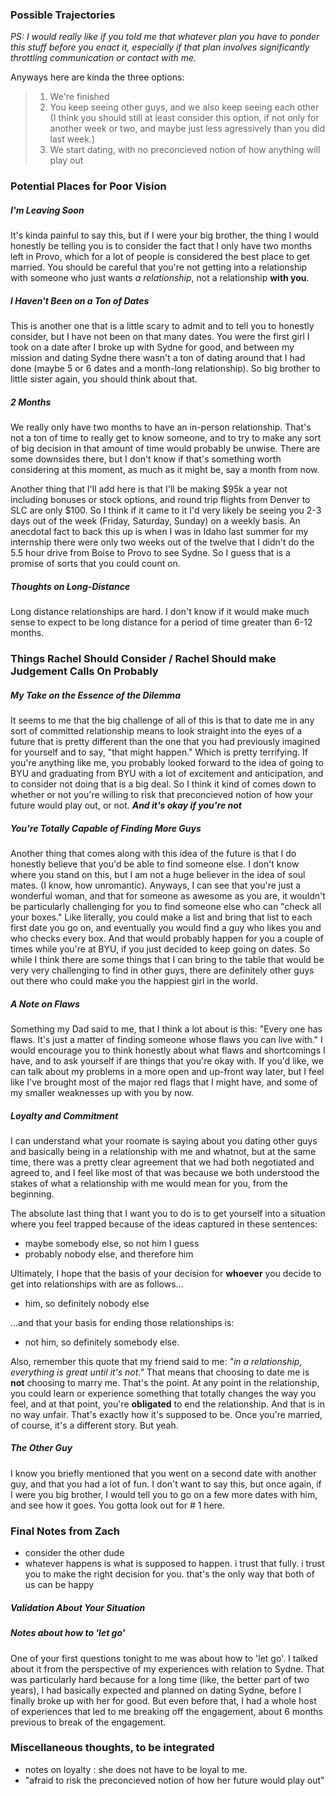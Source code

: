 ### Possible Trajectories
*PS: I would really like if you told me that whatever plan you have to ponder this stuff before you enact it, especially if that plan involves significantly throttling communication or contact with me.*

Anyways here are kinda the three options:
> 1. We're finished
> 2. You keep seeing other guys, and we also keep seeing each other (I think you should still at least consider this option, if not only for another week or two, and maybe just less agressively than you did last week.)
> 3. We start dating, with no preconcieved notion of how anything will play out

### Potential Places for Poor Vision

##### I'm Leaving Soon
It's kinda painful to say this, but if I were your big brother, the thing I would honestly be telling you is to consider the fact that I only have two months left in Provo, which for a lot of people is considered the best place to get married. You should be careful that you're not getting into a relationship with someone who just wants *a relationship*, not a relationship **with you**.

##### I Haven't Been on a Ton of Dates
This is another one that is a little scary to admit and to tell you to honestly consider, but I have not been on that many dates. You were the first girl I took on a date after I broke up with Sydne for good, and between my mission and dating Sydne there wasn't a ton of dating around that I had done (maybe 5 or 6 dates and a month-long relationship). So big brother to little sister again, you should think about that.

##### 2 Months
We really only have two months to have an in-person relationship. That's not a ton of time to really get to know someone, and to try to make any sort of big decision in that amount of time would probably be unwise. There are some downsides there, but I don't know if that's something worth considering at this moment, as much as it might be, say a month from now. 

Another thing that I'll add here is that I'll be making $95k a year not including bonuses or stock options, and round trip flights from Denver to SLC are only $100. So I think if it came to it I'd very likely be seeing you 2-3 days out of the week (Friday, Saturday, Sunday) on a weekly basis. An anecdotal fact to back this up is when I was in Idaho last summer for my internship there were only two weeks out of the twelve that I didn't do the 5.5 hour drive from Boise to Provo to see Sydne. So I guess that is a promise of sorts that you could count on. 

##### Thoughts on Long-Distance
Long distance relationships are hard. I don't know if it would make much sense to expect to be long distance for a period of time greater than 6-12 months.

### Things Rachel Should Consider / Rachel Should make Judgement Calls On Probably
##### My Take on the Essence of the Dilemma
It seems to me that the big challenge of all of this is that to date me in any sort of committed relationship means to look straight into the eyes of a future that is pretty different than the one that you had previously imagined for yourself and to say, "that might happen." Which is pretty terrifying. If you're anything like me, you probably looked forward to the idea of going to BYU and graduating from BYU with a lot of excitement and anticipation, and to consider not doing that is a big deal. So I think it kind of comes down to whether or not you're willing to risk that preconcieved notion of how your future would play out, or not. ***And it's okay if you're not***

##### You're Totally Capable of Finding More Guys
Another thing that comes along with this idea of the future is that I do honestly believe that you'd be able to find someone else. I don't know where you stand on this, but I am not a huge believer in the idea of soul mates. (I know, how unromantic). Anyways, I can see that you're just a wonderful woman, and that for someone as awesome as you are, it wouldn't be particularly challenging for you to find someone else who can "check all your boxes." Like literally, you could make a list and bring that list to each first date you go on, and eventually you would find a guy who likes you and who checks every box. And that would probably happen for you a couple of times while you're at BYU, if you just decided to keep going on dates. So while I think there are some things that I can bring to the table that would be very very challenging to find in other guys, there are definitely other guys out there who could make you the happiest girl in the world.

##### A Note on Flaws
Something my Dad said to me, that I think a lot about is this: "Every one has flaws. It's just a matter of finding someone whose flaws you can live with." I would encourage you to think honestly about what flaws and shortcomings I have, and to ask yourself if are things that you're okay with. If you'd like, we can talk about my problems in a more open and up-front way later, but I feel like I've brought most of the major red flags that I might have, and some of my smaller weaknesses up with you by now.

##### Loyalty and Commitment
I can understand what your roomate is saying about you dating other guys and basically being in a relationship with me and whatnot, but at the same time, there was a pretty clear agreement that we had both negotiated and agreed to, and I feel like most of that was because we both understood the stakes of what a relationship with me would mean for you, from the beginning.

The absolute last thing that I want you to do is to get yourself into a situation where you feel trapped because of the ideas captured in these sentences:
- maybe somebody else, so not him I guess
- probably nobody else, and therefore him

Ultimately, I hope that the basis of your decision for **whoever** you decide to get into relationships with are as follows...
- him, so definitely nobody else

...and that your basis for ending those relationships is:
- not him, so definitely somebody else.

Also, remember this quote that my friend said to me: *"in a relationship, everything is great until it's not."* That means that choosing to date me is **not** choosing to marry me. That's the point. At any point in the relationship, you could learn or experience something that totally changes the way you feel, and at that point, you're **obligated** to end the relationship. And that is in no way unfair. That's exactly how it's supposed to be. Once you're married, of course, it's a different story. But yeah.

##### The Other Guy
I know you briefly mentioned that you went on a second date with another guy, and that you had a lot of fun. I don't want to say this, but once again, if I were you big brother, I would tell you to go on a few more dates with him, and see how it goes. You gotta look out for \# 1 here.

### Final Notes from Zach
- consider the other dude
- whatever happens is what is supposed to happen. i trust that fully. i trust you to make the right decision for you. that's the only way that both of us can be happy

##### Validation About Your Situation

##### Notes about how to 'let go'
One of your first questions tonight to me was about how to 'let go'. I talked about it from the perspective of my experiences with relation to Sydne. That was particularly hard because for a long time (like, the better part of two years), I had basically expected and planned on dating Sydne, before I finally broke up with her for good. But even before that, I had a whole host of experiences that led to me breaking off the engagement, about 6 months previous to break of the engagement.

### Miscellaneous thoughts, to be integrated
- notes on loyalty : she does not have to be loyal to me. 
- "afraid to risk the preconcieved notion of how her future would play out"
